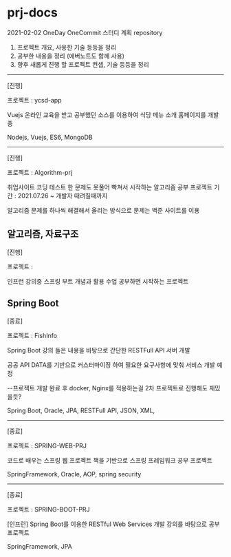 # prj-docs

2021-02-02 OneDay OneCommit 스터디 계획 repository

01. 프로젝트 개요, 사용한 기술 등등을 정리
02. 공부한 내용을 정리 (에버노트도 함께 사용)
03. 향후 새롭게 진행 할 프로젝트 컨셉, 기술 등등을 정리

------------------------------------------------------
[진행]

프로젝트 : ycsd-app

Vuejs 온라인 교육을 받고 공부했던 소스를 이용하여 식당 메뉴 소개 홈페이지를 개발중

Nodejs, Vuejs, ES6, MongoDB

------------------------------------------------------
[진행]

프로젝트 : Algorithm-prj

취업사이트 코딩 테스트 한 문제도 못풀어 빡쳐서 시작하는 알고리즘 공부 프로젝트
기간 : 2021.07.26 ~ 개발자 때려칠때까지

알고리즘 문제를 하나씩 해결해서 올리는 방식으로
문제는 백준 사이트를 이용


알고리즘, 자료구조
------------------------------------------------------
[진행]

프로젝트 :

인프런 강의중 스프링 부트 개념과 활용 수업 공부하면 시작하는 프로젝트

Spring Boot
------------------------------------------------------
[종료]

프로젝트 : FishInfo

Spring Boot 강의 들은 내용을 바탕으로 간단한 RESTFull API 서버 개발

공공 API DATA를 기반으로 커스터마이징 하여 필요한 요구사항에 맞춰 서비스 개발 예정

--프로젝트 개발 완료 후 docker, Nginx를 적용하는걸 2차 프로젝트로 진행해도 재밌을듯?

Spring Boot, Oracle, JPA, RESTFull API, JSON, XML, 

------------------------------------------------------
[종료]

프로젝트 : SPRING-WEB-PRJ

코드로 배우는 스프링 웹 프로젝트 책을 기반으로 스프링 프레임워크 공부 프로젝트

SpringFramework, Oracle, AOP, spring security

------------------------------------------------------
[종료]

프로젝트 : SPRING-BOOT-PRJ

[인프런] Spring Boot를 이용한 RESTful Web Services 개발 강의를 바탕으로 공부 프로젝트

SpringFramework, JPA
